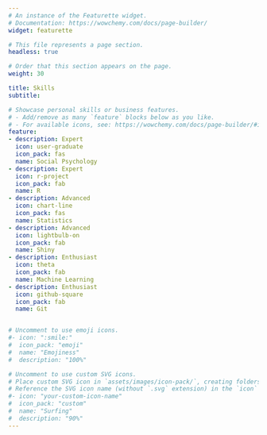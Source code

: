 ```yaml
---
# An instance of the Featurette widget.
# Documentation: https://wowchemy.com/docs/page-builder/
widget: featurette

# This file represents a page section.
headless: true

# Order that this section appears on the page.
weight: 30

title: Skills
subtitle:

# Showcase personal skills or business features.
# - Add/remove as many `feature` blocks below as you like.
# - For available icons, see: https://wowchemy.com/docs/page-builder/#icons
feature:
- description: Expert
  icon: user-graduate
  icon_pack: fas
  name: Social Psychology
- description: Expert
  icon: r-project
  icon_pack: fab
  name: R
- description: Advanced
  icon: chart-line
  icon_pack: fas
  name: Statistics
- description: Advanced
  icon: lightbulb-on
  icon_pack: fab
  name: Shiny
- description: Enthusiast
  icon: theta
  icon_pack: fab
  name: Machine Learning
- description: Enthusiast
  icon: github-square
  icon_pack: fab
  name: Git


# Uncomment to use emoji icons.
#- icon: ":smile:"
#  icon_pack: "emoji"
#  name: "Emojiness"
#  description: "100%"  

# Uncomment to use custom SVG icons.
# Place custom SVG icon in `assets/images/icon-pack/`, creating folders if necessary.
# Reference the SVG icon name (without `.svg` extension) in the `icon` field.
#- icon: "your-custom-icon-name"
#  icon_pack: "custom"
#  name: "Surfing"
#  description: "90%"
---
```


